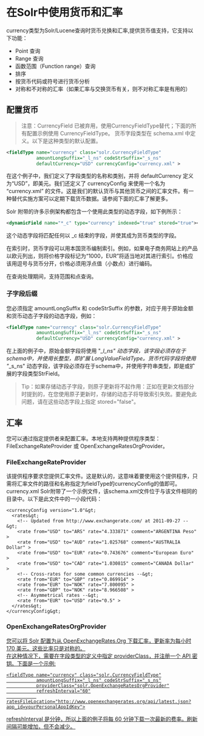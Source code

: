 # 在Solr中使用货币和汇率

currency类型为Solr/Lucene查询时货币兑换和汇率,提供货币值支持，它支持以下功能：

- Point 查询
- Range 查询
- 函数范围（Function range）查询
- 排序
- 按货币代码或符号进行货币分析
- 对称和不对称的汇率（如果汇率与交换货币有关，则不对称汇率是有用的）

## 配置货币

>注意：CurrencyField 已被弃用，使用CurrencyFieldType替代；下面的所有配置示例使用 CurrencyFieldType。
货币字段类型在 schema.xml 中定义。以下是这种类型的默认配置。

```xml
<fieldType name="currency" class="solr.CurrencyFieldType"
           amountLongSuffix="_l_ns" codeStrSuffix="_s_ns"
           defaultCurrency="USD" currencyConfig="currency.xml" >
```

在这个例子中，我们定义了字段类型的名称和类别，并将 defaultCurrency 定义为“USD”，即美元。我们还定义了 currencyConfig 来使用一个名为 “currency.xml” 的文件。这是我们的默认货币与其他货币之间的汇率文件。有一种替代实施方案可以定期下载货币数据。请参阅下面的汇率了解更多。

Solr 附带的许多示例架构都包含一个使用此类型的动态字段，如下例所示：

```xml
<dynamicField name="*_c" type="currency" indexed="true" stored="true"></dynamicField>
```

这个动态字段将匹配任何以 _c 结束的字段，并使其成为货币类型的字段。

在索引时，货币字段可以用本国货币编制索引。例如，如果电子商务网站上的产品以欧元列出，则将价格字段标记为“1000，EUR”将适当地对其进行索引。价格应该用逗号与货币分开，价格必须用浮点值（小数点）进行编码。

在查询处理期间，支持范围和点查询。

### 子字段后缀

您必须指定 amountLongSuffix 和 codeStrSuffix 的参数，对应于用于原始金额和货币动态子字段的动态字段，例如：

```xml
<fieldType name="currency" class="solr.CurrencyFieldType"
           amountLongSuffix="_l_ns" codeStrSuffix="_s_ns"
           defaultCurrency="USD" currencyConfig="currency.xml" >
```

在上面的例子中，原始金额字段将使用 "*_l_ns" 动态字段，该字段必须存在于schema中，并使用长整型，即扩展 LongValueFieldType。货币代码字段将使用 "*_s_ns" 动态字段，该字段必须存在于schema中，并使用字符串类型，即是或扩展的字段类型StrField。

>Tip：如果存储动态子字段，则原子更新将不起作用：正如在更新文档部分时提到的，在您使用原子更新时，存储的动态子将导致索引失败。要避免此问题，请在这些动态字段上指定 stored="false"。

## 汇率

您可以通过指定提供者来配置汇率。本地支持两种提供程序类型：FileExchangeRateProvider 或 OpenExchangeRatesOrgProvider。

### FileExchangeRateProvider

该提供程序要求您提供汇率文件。这是默认的，这意味着要使用这个提供程序，只需将汇率文件的路径和名称指定为fieldType的currencyConfig的值即可。
currency.xml Solr附带了一个示例文件，该schema.xml文件位于与该文件相同的目录中。以下是此文件中的一小段代码：  
```
<currencyConfig version="1.0"&gt;
  <rates&gt;
    <!-- Updated from http://www.exchangerate.com/ at 2011-09-27 --&gt;
    <rate from="USD" to="ARS" rate="4.333871" comment="ARGENTINA Peso" >
    <rate from="USD" to="AUD" rate="1.025768" comment="AUSTRALIA Dollar" >
    <rate from="USD" to="EUR" rate="0.743676" comment="European Euro" >
    <rate from="USD" to="CAD" rate="1.030815" comment="CANADA Dollar" >
    <!-- Cross-rates for some common currencies --&gt;
    <rate from="EUR" to="GBP" rate="0.869914" >
    <rate from="EUR" to="NOK" rate="7.800095" >
    <rate from="GBP" to="NOK" rate="8.966508" >
    <!-- Asymmetrical rates --&gt;
    <rate from="EUR" to="USD" rate="0.5" >
  </rates&gt;
</currencyConfig&gt;
```

### OpenExchangeRatesOrgProvider<a href="http://lucene.apache.org/solr/guide/7_0/working-with-currencies-and-exchange-rates.html#openexchangeratesorgprovider"/>

您可以将 Solr 配置为从 OpenExchangeRates.Org 下载汇率，更新率为每小时 170 美元。这些比率只是对称的。  
在这种情况下，需要在字段类型的定义中指定 providerClass，并注册一个 API 密钥。下面是一个示例:  
```
<fieldType name="currency" class="solr.CurrencyFieldType"
           amountLongSuffix="_l_ns" codeStrSuffix="_s_ns"
           providerClass="solr.OpenExchangeRatesOrgProvider"
           refreshInterval="60"
           ratesFileLocation="http://www.openexchangerates.org/api/latest.json?app_id=yourPersonalAppIdKey">
```
refreshInterval 是分钟，所以上面的例子将每 60 分钟下载一次最新的费率。刷新间隔可能增加，但不会减少。  
